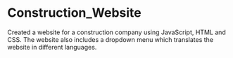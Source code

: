 # Construction_Website
Created a website for a construction company using JavaScript, HTML and CSS. The website also includes a dropdown menu which translates the website in different languages.
